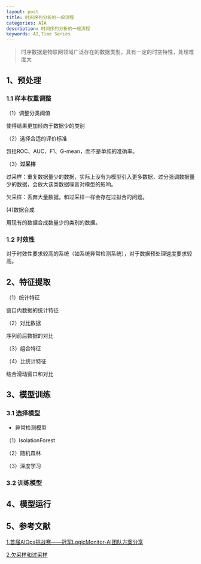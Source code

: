 ```yaml
---
layout: post
title: 时间序列分析的一般流程
categories: AIA
description: 时间序列分析的一般流程
keywords: AI,Time Series
---
```


> 时序数据是物联网领域广泛存在的数据类型，具有一定的时空特性，处理难度大
>



## 1、预处理

### 1.1 样本权重调整
（1）调整分类阈值

使得结果更加倾向于数据少的类别

（2）选择合适的评价标准

包括ROC、AUC、F1、G-mean，而不是单纯的准确率。

（3）**过采样**

过采样：重复数据量少的数据，实际上没有为模型引入更多数据，过分强调数据量少的数据，会放大该类数据噪音对模型的影响。

欠采样：丢弃大量数据，和过采样一样会存在过拟合的问题。	

(4)数据合成

用现有的数据合成数量少的类别的数据。

### 1.2 时效性
对于时效性要求较高的系统（如系统异常检测系统），对于数据预处理速度要求较高。

## 2、特征提取
（1）统计特征

窗口内数据的统计特征

（2）对比数据

序列前后数据的对比

（3）组合特征

（4）比统计特征

结合滑动窗口和对比	


## 3、模型训练
### 3.1 选择模型
* 异常检测模型

（1）IsolationForest


（2）随机森林

（3）深度学习
### 3.2 训练模型


## 4、模型运行

## 5、参考文献

[1.首届AIOps挑战赛——冠军LogicMonitor-AI团队方案分享](http://blog.itpub.net/31562044/viewspace-2285169/ '首届AIOps挑战赛——冠军LogicMonitor-AI团队方案分享')

[2.欠采样和过采样](https://zhuanlan.zhihu.com/p/52807348 '欠采样和过采样')